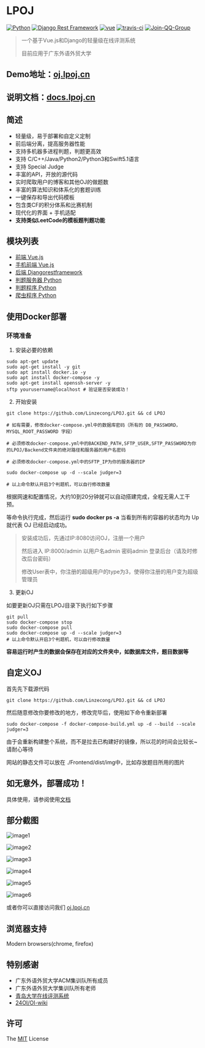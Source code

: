 # LPOJ
[![Python](https://img.shields.io/badge/python-3.7.2-success.svg?style=flat-round)](https://www.python.org/downloads/release/python-372/)
[![Django Rest Framework](https://img.shields.io/badge/django_rest_framework-3.9.1-success.svg?style=flat-round)](http://www.django-rest-framework.org/)
[![vue](https://img.shields.io/badge/vue-2.5.2-success.svg?style=flat-round)](https://github.com/vuejs/vue)
[![travis-ci](https://travis-ci.org/Linzecong/LPOJ.svg?branch=master)](https://travis-ci.org/Linzecong/LPOJ)
[![Join-QQ-Group](https://img.shields.io/badge/Join_QQ_Group-875136693-blue.svg?style=flat-round)](https://shang.qq.com/wpa/qunwpa?idkey=dcc9d5c63a744d5c09eda5dd7f4b208451e66b42ba633ea23ec6fa4d49135825)

> 一个基于Vue.js和Django的轻量级在线评测系统
>
> 目前应用于广东外语外贸大学
## Demo地址：[oj.lpoj.cn](https://oj.lpoj.cn)
## 说明文档：[docs.lpoj.cn](https://docs.lpoj.cn)

## 简述
+ 轻量级，易于部署和自定义定制
+ 前后端分离，提高服务器性能
+ 支持多机器多进程判题，判题更高效
+ 支持 C/C++/Java/Python2/Python3和Swift5.1语言
+ 支持 Special Judge
+ 丰富的API，开放的源代码
+ 实时爬取用户的博客和其他OJ的做题数
+ 丰富的算法知识和体系化的套题训练
+ 一键保存和导出代码模板
+ 包含类CF的积分体系和比赛机制
+ 现代化的界面 + 手机适配
+ **支持类似LeetCode的模板题判题功能**

## 模块列表
+ [前端 Vue.js](https://github.com/Linzecong/LPOJ/tree/master/Frontend)
+ [手机前端 Vue.js](https://github.com/Linzecong/LPOJ/tree/master/FrontendMobile)
+ [后端 Djangorestframework](https://github.com/Linzecong/LPOJ/tree/master/Backend)
+ [判题服务器 Python](https://github.com/Linzecong/LPOJ/tree/master/JudgerServer)
+ [判题程序 Python](https://github.com/Linzecong/LPOJ/tree/master/Judger)
+ [爬虫程序 Python](https://github.com/Linzecong/LPOJ/tree/master/CrawlingServer)


## 使用Docker部署
### 环境准备
1. 安装必要的依赖
```
sudo apt-get update
sudo apt-get install -y git
sudo apt install docker.io -y
sudo apt install docker-compose -y
sudo apt-get install openssh-server -y
sftp yourusername@localhost # 验证是否安装成功！
```
2. 开始安装
```
git clone https://github.com/Linzecong/LPOJ.git && cd LPOJ

# 如有需要，修改docker-compose.yml中的数据库密码（所有的 DB_PASSWORD，MYSQL_ROOT_PASSWORD 字段）

# 必须修改docker-compose.yml中的BACKEND_PATH,SFTP_USER,SFTP_PASSWORD为你的LPOJ/Backend文件夹的绝对路径和服务器的用户名密码

# 必须修改docker-compose.yml中的SFTP_IP为你的服务器的IP

sudo docker-compose up -d --scale judger=3

# 以上命令默认开启3个判题机，可以自行修改数量

```
根据网速和配置情况，大约10到20分钟就可以自动搭建完成，全程无需人工干预。

等命令执行完成，然后运行 **sudo docker ps -a** 当看到所有的容器的状态均为 Up 就代表 OJ 已经启动成功。

> 安装成功后，先通过IP:8080访问OJ，注册一个用户
> 
> 然后进入 IP:8000/admin 以用户名admin 密码admin 登录后台（请及时修改后台密码）
> 
> 修改User表中，你注册的超级用户的type为3，使得你注册的用户变为超级管理员

3. 更新OJ

如要更新OJ只需在LPOJ目录下执行如下步骤
```
git pull
sudo docker-compose stop
sudo docker-compose pull
sudo docker-compose up -d --scale judger=3
# 以上命令默认开启3个判题机，可以自行修改数量
```

**容易运行时产生的数据会保存在对应的文件夹中，如数据库文件，题目数据等**

## 自定义OJ

首先先下载源代码
```
git clone https://github.com/Linzecong/LPOJ.git && cd LPOJ
```

然后随意修改你要修改的地方，修改完毕后，使用如下命令重新部署

```
sudo docker-compose -f docker-compose-build.yml up -d --build --scale judger=3
```

由于会重新构建整个系统，而不是拉去已构建好的镜像，所以花的时间会比较长~请耐心等待

网站的静态文件可以放在 ./Frontend/dist/img中，比如存放题目所用的图片


## 如无意外，部署成功！
具体使用，请参阅使用[文档](https://docs.lpoj.cn)

## 部分截图

![image1](https://www.lpoj.cn/githubimage/image1.png)

![image2](https://www.lpoj.cn/githubimage/image2.png)

![image3](https://www.lpoj.cn/githubimage/image3.png)

![image4](https://www.lpoj.cn/githubimage/image4.png)

![image5](https://www.lpoj.cn/githubimage/image5.png)

![image6](https://www.lpoj.cn/githubimage/image6.png)

或者你可以直接访问我们  [oj.lpoj.cn](https://oj.lpoj.cn)

## 浏览器支持

Modern browsers(chrome, firefox)

## 特别感谢

+ 广东外语外贸大学ACM集训队所有成员
+ 广东外语外贸大学集训队所有老师
+ [青岛大学在线评测系统](https://github.com/QingdaoU/OnlineJudge)
+ [24OI/OI-wiki](https://github.com/24OI/OI-wiki)



## 许可

The [MIT](http://opensource.org/licenses/MIT) License